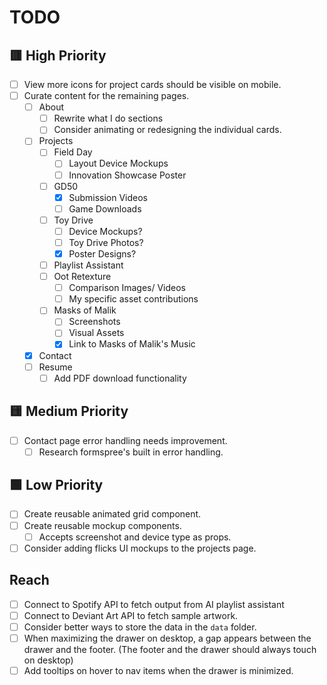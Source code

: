 # TODO

## 🟥 High Priority

- [ ] View more icons for project cards should be visible on mobile.
- [ ] Curate content for the remaining pages.
  - [ ] About
    - [ ] Rewrite what I do sections
    - [ ] Consider animating or redesigning the individual cards.
  - [ ] Projects
    - [ ] Field Day
      - [ ] Layout Device Mockups
      - [ ] Innovation Showcase Poster
    - [ ] GD50
      - [x] Submission Videos
      - [ ] Game Downloads
    - [ ] Toy Drive
      - [ ] Device Mockups?
      - [ ] Toy Drive Photos?
      - [x] Poster Designs?
    - [ ] Playlist Assistant
    - [ ] Oot Retexture
      - [ ] Comparison Images/ Videos
      - [ ] My specific asset contributions
    - [ ] Masks of Malik
      - [ ] Screenshots
      - [ ] Visual Assets
      - [x] Link to Masks of Malik's Music
  - [x] Contact
  - [ ] Resume
    - [ ] Add PDF download functionality

## 🟨 Medium Priority

- [ ] Contact page error handling needs improvement.
  - [ ] Research formspree's built in error handling.

## 🟩 Low Priority

- [ ] Create reusable animated grid component.
- [ ] Create reusable mockup components.
  - [ ] Accepts screenshot and device type as props.
- [ ] Consider adding flicks UI mockups to the projects page.

## Reach

- [ ] Connect to Spotify API to fetch output from AI playlist assistant
- [ ] Connect to Deviant Art API to fetch sample artwork.
- [ ] Consider better ways to store the data in the `data` folder.
- [ ] When maximizing the drawer on desktop, a gap appears between the drawer and the footer.
      (The footer and the drawer should always touch on desktop)
- [ ] Add tooltips on hover to nav items when the drawer is minimized.
